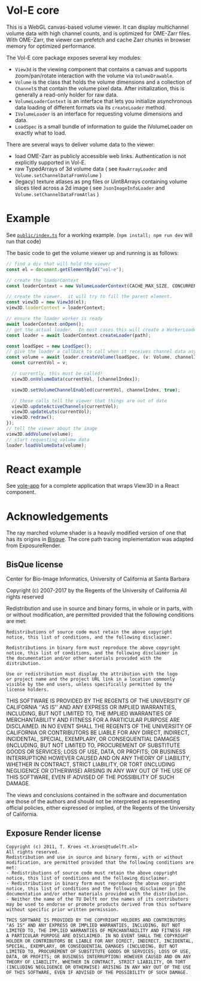 # Vol-E core

This is a WebGL canvas-based volume viewer. It can display multichannel volume data with high channel counts, and is optimized for OME-Zarr files. With OME-Zarr, the viewer can prefetch and cache Zarr chunks in browser memory for optimized performance.

The Vol-E core package exposes several key modules:

- `View3d` is the viewing component that contains a canvas and supports zoom/pan/rotate interaction with the volume via `VolumeDrawable`.
- `Volume` is the class that holds the volume dimensions and a collection of `Channel`s that contain the volume pixel data. After initialization, this is generally a read-only holder for raw data.
- `VolumeLoaderContext` is an interface that lets you initialize asynchronous data loading of different formats via its `createLoader` method.
- `IVolumeLoader` is an interface for requesting volume dimensions and data.
- `LoadSpec` is a small bundle of information to guide the IVolumeLoader on exactly what to load.

There are several ways to deliver volume data to the viewer:

- load OME-Zarr as publicly accessible web links. Authentication is not explicitly supported in Vol-E.
- raw TypedArrays of 3d volume data ( see `RawArrayLoader` and `Volume.setChannelDataFromVolume` )
- (legacy) texture atlases as png files or Uint8Arrays containing volume slices tiled across a 2d image ( see `JsonImageInfoLoader` and `Volume.setChannelDataFromAtlas` )

# Example

See [`public/index.ts`](./public/index.ts) for a working example. (`npm install; npm run dev` will run that code)

The basic code to get the volume viewer up and running is as follows:

```javascript
// find a div that will hold the viewer
const el = document.getElementById("vol-e");

// create the loaderContext
const loaderContext = new VolumeLoaderContext(CACHE_MAX_SIZE, CONCURRENCY_LIMIT, PREFETCH_CONCURRENCY_LIMIT);

// create the viewer.  it will try to fill the parent element.
const view3D = new View3d(el);
view3D.loaderContext = loaderContext;

// ensure the loader worker is ready
await loaderContext.onOpen();
// get the actual loader.  In most cases this will create a WorkerLoader that uses a OmeZarrLoader internally.
const loader = await loaderContext.createLoader(path);

const loadSpec = new LoadSpec();
// give the loader a callback to call when it receives channel data asynchronously
const volume = await loader.createVolume(loadSpec, (v: Volume, channelIndex: number) => {
  const currentVol = v;

  // currently, this must be called!
  view3D.onVolumeData(currentVol, [channelIndex]);

  view3D.setVolumeChannelEnabled(currentVol, channelIndex, true);

  // these calls tell the viewer that things are out of date
  view3D.updateActiveChannels(currentVol);
  view3D.updateLuts(currentVol);
  view3D.redraw();
});
// tell the viewer about the image
view3D.addVolume(volume);
// start requesting volume data
loader.loadVolumeData(volume);
```

# React example

See [vole-app](https://github.com/allen-cell-animated/website-3d-cell-viewer) for a complete application that wraps View3D in a React component.

# Acknowledgements

The ray marched volume shader is a heavily modified version of one that has its origins in [Bisque](http://bioimage.ucsb.edu/bisque).
The core path tracing implementation was adapted from ExposureRender.

## BisQue license

Center for Bio-Image Informatics, University of California at Santa Barbara

Copyright (c) 2007-2017 by the Regents of the University of California
All rights reserved

Redistribution and use in source and binary forms, in whole or in parts, with or without
modification, are permitted provided that the following conditions are met:

    Redistributions of source code must retain the above copyright
    notice, this list of conditions, and the following disclaimer.

    Redistributions in binary form must reproduce the above copyright
    notice, this list of conditions, and the following disclaimer in
    the documentation and/or other materials provided with the
    distribution.

    Use or redistribution must display the attribution with the logo
    or project name and the project URL link in a location commonly
    visible by the end users, unless specifically permitted by the
    license holders.

THIS SOFTWARE IS PROVIDED BY THE REGENTS OF THE UNIVERSITY OF CALIFORNIA ''AS IS'' AND ANY
EXPRESS OR IMPLIED WARRANTIES, INCLUDING, BUT NOT LIMITED TO, THE
IMPLIED WARRANTIES OF MERCHANTABILITY AND FITNESS FOR A PARTICULAR
PURPOSE ARE DISCLAIMED. IN NO EVENT SHALL THE REGENTS OF THE UNIVERSITY OF CALIFORNIA OR
CONTRIBUTORS BE LIABLE FOR ANY DIRECT, INDIRECT, INCIDENTAL, SPECIAL,
EXEMPLARY, OR CONSEQUENTIAL DAMAGES (INCLUDING, BUT NOT LIMITED TO,
PROCUREMENT OF SUBSTITUTE GOODS OR SERVICES; LOSS OF USE, DATA, OR
PROFITS; OR BUSINESS INTERRUPTION) HOWEVER CAUSED AND ON ANY THEORY OF
LIABILITY, WHETHER IN CONTRACT, STRICT LIABILITY, OR TORT (INCLUDING
NEGLIGENCE OR OTHERWISE) ARISING IN ANY WAY OUT OF THE USE OF THIS
SOFTWARE, EVEN IF ADVISED OF THE POSSIBILITY OF SUCH DAMAGE.

The views and conclusions contained in the software and documentation
are those of the authors and should not be interpreted as representing
official policies, either expressed or implied, of the Regents of the University of California.

## Exposure Render license

    Copyright (c) 2011, T. Kroes <t.kroes@tudelft.nl>
    All rights reserved.
    Redistribution and use in source and binary forms, with or without modification, are permitted provided that the following conditions are met:
    - Redistributions of source code must retain the above copyright notice, this list of conditions and the following disclaimer.
    - Redistributions in binary form must reproduce the above copyright notice, this list of conditions and the following disclaimer in the documentation and/or other materials provided with the distribution.
    - Neither the name of the TU Delft nor the names of its contributors may be used to endorse or promote products derived from this software without specific prior written permission.

    THIS SOFTWARE IS PROVIDED BY THE COPYRIGHT HOLDERS AND CONTRIBUTORS "AS IS" AND ANY EXPRESS OR IMPLIED WARRANTIES, INCLUDING, BUT NOT LIMITED TO, THE IMPLIED WARRANTIES OF MERCHANTABILITY AND FITNESS FOR A PARTICULAR PURPOSE ARE DISCLAIMED. IN NO EVENT SHALL THE COPYRIGHT HOLDER OR CONTRIBUTORS BE LIABLE FOR ANY DIRECT, INDIRECT, INCIDENTAL, SPECIAL, EXEMPLARY, OR CONSEQUENTIAL DAMAGES (INCLUDING, BUT NOT LIMITED TO, PROCUREMENT OF SUBSTITUTE GOODS OR SERVICES; LOSS OF USE, DATA, OR PROFITS; OR BUSINESS INTERRUPTION) HOWEVER CAUSED AND ON ANY THEORY OF LIABILITY, WHETHER IN CONTRACT, STRICT LIABILITY, OR TORT (INCLUDING NEGLIGENCE OR OTHERWISE) ARISING IN ANY WAY OUT OF THE USE OF THIS SOFTWARE, EVEN IF ADVISED OF THE POSSIBILITY OF SUCH DAMAGE.

